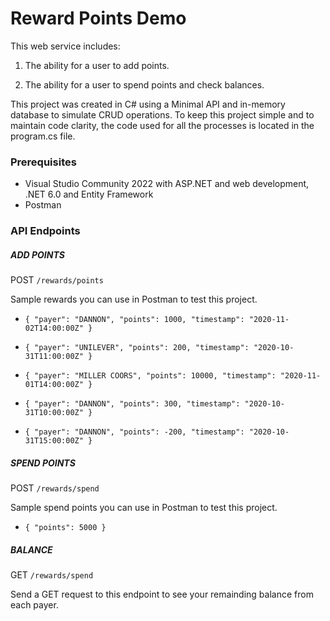 # Reward Points Demo
This web service includes:

  1. The ability for a user to add points.

2. The ability for a user to spend points and check balances.

This project was created in C# using a Minimal API and in-memory database to simulate CRUD operations.
To keep this project simple and to maintain code clarity, the code used for all the processes is located in the program.cs file.

<h3>Prerequisites</h3>

* Visual Studio Community 2022 with ASP.NET and web development, .NET 6.0 and Entity Framework
* Postman

### API Endpoints ###

##### ADD POINTS

 POST  `/rewards/points`
 
 Sample rewards you can use in Postman to test this project. 
 
* `{ "payer": "DANNON", "points": 1000, "timestamp": "2020-11-02T14:00:00Z" }`

* `{ "payer": "UNILEVER", "points": 200, "timestamp": "2020-10-31T11:00:00Z" }` 
 
* `{ "payer": "MILLER COORS", "points": 10000, "timestamp": "2020-11-01T14:00:00Z" }`
 
* `{ "payer": "DANNON", "points": 300, "timestamp": "2020-10-31T10:00:00Z" }`

* `{ "payer": "DANNON", "points": -200, "timestamp": "2020-10-31T15:00:00Z" }`



##### SPEND POINTS

POST   `/rewards/spend`

Sample spend points you can use in Postman to test this project.

* `{ "points": 5000 }`



##### BALANCE

GET   `/rewards/spend`  

Send a GET request to this endpoint to see your remainding balance from each payer.
